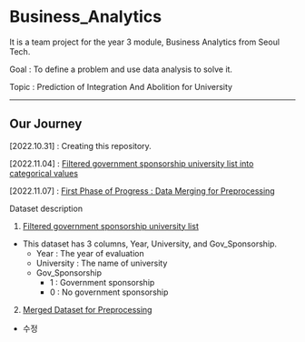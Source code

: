 # Business_Analytics
It is a team project for the year 3 module, Business Analytics from Seoul Tech.

Goal : To define a problem and use data analysis to solve it.

Topic : Prediction of Integration And Abolition for University

---

## Our Journey

[2022.10.31] : Creating this repository.

[2022.11.04] : [Filtered government sponsorship university list into categorical values][TILlink]

[TILlink]: https://github.com/jeewonkimm2/Business_Analytics/tree/main/Data/Filtered_University

[2022.11.07] : [First Phase of Progress : Data Merging for Preprocessing][TILlink1]

[TILlink1]: https://github.com/jeewonkimm2/Business_Analytics/blob/main/Progress/Progress_First_Phase.ipynb




Dataset description

1. [Filtered government sponsorship university list][TILlink]
- This dataset has 3 columns, Year, University, and Gov_Sponsorship.
  - Year : The year of evaluation
  - University : The name of university
  - Gov_Sponsorship
    - 1 : Government sponsorship
    - 0 : No government sponsorship

2. [Merged Dataset for Preprocessing][TILlink2]
- 수정

[TILlink2]: https://github.com/jeewonkimm2/Business_Analytics/tree/main/Data/Progress_Merged_data
